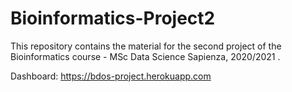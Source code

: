 # Bioinformatics-Project2

This repository contains the material for the second project of the Bioinformatics course - MSc Data Science Sapienza, 2020/2021 .

Dashboard: https://bdos-project.herokuapp.com

